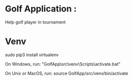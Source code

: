 # Golf Application   :
Help golf player in tournament

# Venv

sudo pip3 install virtualenv

On Windows, run:
"GolfApp\src\venv\Scripts\activate.bat"

On Unix or MacOS, run:
source GolfApp/src/venv/bin/activate
